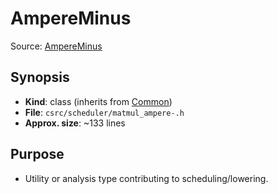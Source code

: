 # AmpereMinus

Source: [AmpereMinus](../../../csrc/scheduler/matmul_ampere-.h#L70)

## Synopsis
- **Kind**: class (inherits from [Common](../../csrc/scheduler/matmul.h#L50))
- **File**: `csrc/scheduler/matmul_ampere-.h`
- **Approx. size**: ~133 lines

## Purpose
- Utility or analysis type contributing to scheduling/lowering.
